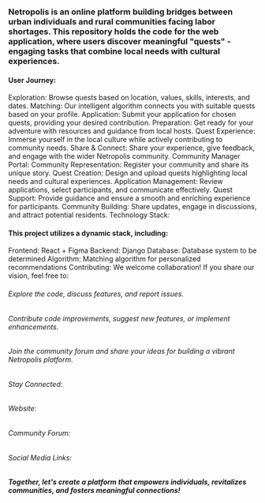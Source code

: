 ### Netropolis is an online platform building bridges between urban individuals and rural communities facing labor shortages. This repository holds the code for the web application, where users discover meaningful "quests" - engaging tasks that combine local needs with cultural experiences.

#### User Journey:
Exploration: Browse quests based on location, values, skills, interests, and dates.
Matching: Our intelligent algorithm connects you with suitable quests based on your profile.
Application: Submit your application for chosen quests, providing your desired contribution.
Preparation: Get ready for your adventure with resources and guidance from local hosts.
Quest Experience: Immerse yourself in the local culture while actively contributing to community needs.
Share & Connect: Share your experience, give feedback, and engage with the wider Netropolis community.
Community Manager Portal:
Community Representation: Register your community and share its unique story.
Quest Creation: Design and upload quests highlighting local needs and cultural experiences.
Application Management: Review applications, select participants, and communicate effectively.
Quest Support: Provide guidance and ensure a smooth and enriching experience for participants.
Community Building: Share updates, engage in discussions, and attract potential residents.
Technology Stack:

#### This project utilizes a dynamic stack, including:

Frontend: React + Figma
Backend: Django
Database: Database system to be determined
Algorithm: Matching algorithm for personalized recommendations
Contributing:
We welcome collaboration! If you share our vision, feel free to:

###### Explore the code, discuss features, and report issues.
###### Contribute code improvements, suggest new features, or implement enhancements.
###### Join the community forum and share your ideas for building a vibrant Netropolis platform.

###### Stay Connected:
###### Website:
###### Community Forum:
###### Social Media Links:

##### Together, let's create a platform that empowers individuals, revitalizes communities, and fosters meaningful connections!